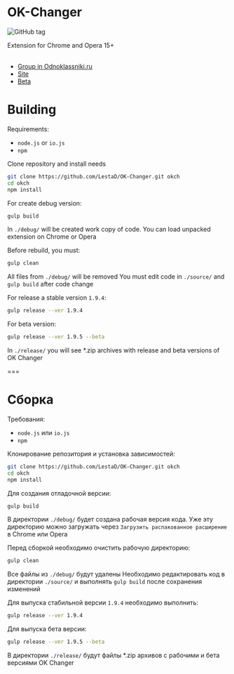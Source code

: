 OK-Changer
==========

 ![GitHub tag](https://img.shields.io/github/tag/lestad/OK-Changer.svg)

Extension for Chrome and Opera 15+<br>
<br>
 - [Group in Odnoklassniki.ru](http://ok.ru/okchanger)<br>
 - [Site](http://okchanger.net)<br>
 - [Beta](http://beta.okchanger.net)<br>


# Building

Requirements:
 * `node.js` or `io.js`
 * `npm`

Clone repository and install needs
```bash
git clone https://github.com/LestaD/OK-Changer.git okch
cd okch
npm install
```

For create debug version:
```bash
gulp build
```
In `./debug/` will be created work copy of code. You can load unpacked extension on Chrome or Opera

Before rebuild, you must:
```bash
gulp clean
```
All files from `./debug/` will be removed
You must edit code in `./source/` and `gulp build` after code change

For release a stable version `1.9.4`:
```bash
gulp release --ver 1.9.4
```

For beta version:
```bash
gulp release --ver 1.9.5 --beta
```

In `./release/` you will see *.zip archives with release and beta versions of OK Changer


===


# Сборка

Требования:
 * `node.js` или `io.js`
 * `npm`

Клонирование репозитория и установка зависимостей:
```bash
git clone https://github.com/LestaD/OK-Changer.git okch
cd okch
npm install
```

Для создания отладочной версии:
```bash
gulp build
```
В директории `./debug/` будет создана рабочая версия кода. Уже эту директорию можно загружать через `Загрузить распакованное расширение` в Chrome или Opera

Перед сборкой необходимо очистить рабочую директорию:
```bash
gulp clean
```
Все файлы из `./debug/` будут удалены
Необходимо редактировать код в директории `./source/` и выполнять `gulp build` после сохранения изменений

Для выпуска стабильной версии `1.9.4` необходимо выполнить:
```bash
gulp release --ver 1.9.4
```

Для выпуска бета версии:
```bash
gulp release --ver 1.9.5 --beta
```

В директории `./release/` будут файлы *.zip архивов с рабочими и бета версиями OK Changer

